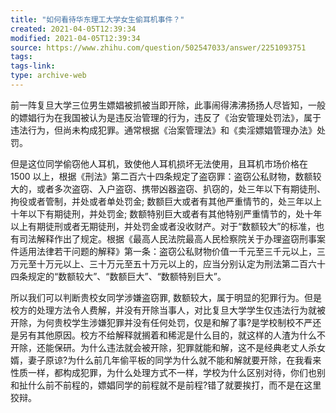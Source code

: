 ```yaml
---
title: "如何看待华东理工大学女生偷耳机事件？"
created: 2021-04-05T12:39:34
modified: 2021-04-05T12:39:34
source: https://www.zhihu.com/question/502547033/answer/2251093751
tags:
tags-link:
type: archive-web
---
```

前一阵复旦大学三位男生嫖娼被抓被当即开除，此事闹得沸沸扬扬人尽皆知，一般的嫖娼行为在我国被认为是违反治管理的行为，违反了《治安管理处罚法》，属于违法行为，但尚未构成犯罪。通常根据《治案管理法》和《卖淫嫖娼管理办法》处罚。

但是这位同学偷窃他人耳机，致使他人耳机损坏无法使用，且耳机市场价格在 1500 以上，根据《刑法》第二百六十四条规定了盗窃罪：盗窃公私财物，数额较大的，或者多次盗窃、入户盗窃、携带凶器盗窃、扒窃的，处三年以下有期徒刑、拘役或者管制，并处或者单处罚金; 数额巨大或者有其他严重情节的，处三年以上十年以下有期徒刑，并处罚金; 数额特别巨大或者有其他特别严重情节的，处十年以上有期徒刑或者无期徒刑，并处罚金或者没收财产。对于“数额较大”的标准，也有司法解释作出了规定。根据《最高人民法院最高人民检察院关于办理盗窃刑事案件适用法律若干问题的解释》第一条：盗窃公私财物价值一千元至三千元以上，三万元至十万元以上、三十万元至五十万元以上的，应当分别认定为刑法第二百六十四条规定的“数额较大”、“数额巨大”、“数额特别巨大”。

所以我们可以判断贵校女同学涉嫌盗窃罪, 数额较大，属于明显的犯罪行为。但是校方的处理方法令人费解，并没有开除当事人，对比复旦大学学生仅违法行为就被开除，为何贵校学生涉嫌犯罪并没有任何处罚，仅是和解了事?是学校制校不严还是另有其他原因。校方不给解释就搁着和稀泥是什么目的，就这样的人渣为什么不开除，还能保研。为什么违法就会被开除，犯罪就能和解，这不是经典老丈人杀女婿，妻子原谅?为什么前几年偷平板的同学为什么就不能和解就要开除，在我看来性质一样，都构成犯罪，为什么处理方式不一样，学校为什么区别对待，你们也别和扯什么前不前程的，嫖娼同学的前程就不是前程?错了就要挨打，而不是在这里狡辩。